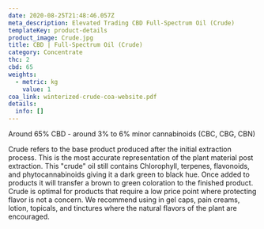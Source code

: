 ```yaml
---
date: 2020-08-25T21:48:46.057Z
meta_description: Elevated Trading CBD Full-Spectrum Oil (Crude)
templateKey: product-details
product_image: Crude.jpg
title: CBD | Full-Spectrum Oil (Crude)
category: Concentrate
thc: 2
cbd: 65
weights:
  - metric: kg
    value: 1
coa_link: winterized-crude-coa-website.pdf
details:
  info: []
---
```

Around 65% CBD - around 3% to 6% minor cannabinoids (CBC, CBG, CBN)

Crude refers to the base product produced after the initial extraction process. This is the most accurate representation of the plant material post extraction. This "crude" oil still contains Chlorophyll, terpenes, flavonoids, and phytocannabinoids giving it a dark green to black hue. Once added to products it will transfer a brown to green coloration to the finished product. Crude is optimal for products that require a low price point where protecting flavor is not a concern. We recommend using in gel caps, pain creams, lotion, topicals, and tinctures where the natural flavors of the plant are encouraged.
